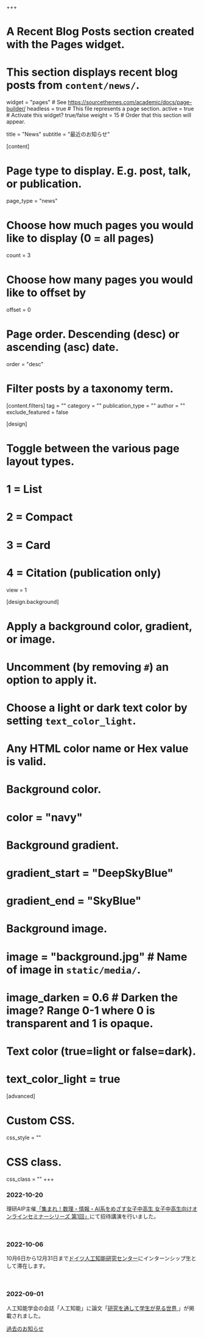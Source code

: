 +++
# A Recent Blog Posts section created with the Pages widget.
# This section displays recent blog posts from `content/news/`.

widget = "pages"  # See https://sourcethemes.com/academic/docs/page-builder/
headless = true  # This file represents a page section.
active = true  # Activate this widget? true/false
weight = 15  # Order that this section will appear.

title = "News"
subtitle = "最近のお知らせ"

[content]
  # Page type to display. E.g. post, talk, or publication.
  page_type = "news"

  # Choose how much pages you would like to display (0 = all pages)
  count = 3

  # Choose how many pages you would like to offset by
  offset = 0

  # Page order. Descending (desc) or ascending (asc) date.
  order = "desc"

  # Filter posts by a taxonomy term.
  [content.filters]
    tag = ""
    category = ""
    publication_type = ""
    author = ""
    exclude_featured = false

[design]
  # Toggle between the various page layout types.
  #   1 = List
  #   2 = Compact
  #   3 = Card
  #   4 = Citation (publication only)
  view = 1

[design.background]
  # Apply a background color, gradient, or image.
  #   Uncomment (by removing `#`) an option to apply it.
  #   Choose a light or dark text color by setting `text_color_light`.
  #   Any HTML color name or Hex value is valid.

  # Background color.
  # color = "navy"

  # Background gradient.
  # gradient_start = "DeepSkyBlue"
  # gradient_end = "SkyBlue"

  # Background image.
  # image = "background.jpg"  # Name of image in `static/media/`.
  # image_darken = 0.6  # Darken the image? Range 0-1 where 0 is transparent and 1 is opaque.

  # Text color (true=light or false=dark).
  # text_color_light = true  

[advanced]
 # Custom CSS.
 css_style = ""

 # CSS class.
 css_class = ""
+++
### 2022-10-20
理研AIP主催[「集まれ！数理・情報・AI系をめざす女子中高生 女子中高生向けオンラインセミナーシリーズ 第1回」](https://aip.riken.jp/event-list/surijohoai-female-students-seminar/)にて招待講演を行いました。<a class="fa-brands fa-youtube" href="https://aip.riken.jp/sympo/surijohoai-female-students-seminar/?lang=ja"></a>

<br>

### 2022-10-06
10月6日から12月31日まで[ドイツ人工知能研究センター](https://www.dfki.de/en/web)にインターンシップ生として滞在します。

<br>

### 2022-09-01
人工知能学会の会誌「人工知能」に論文「[研究を通して学生が見る世界
](https://doi.org/10.11517/jjsai.37.5_640)」が掲載されました。

[過去のお知らせ ](news)<i class="fas fa-angle-right"></i>